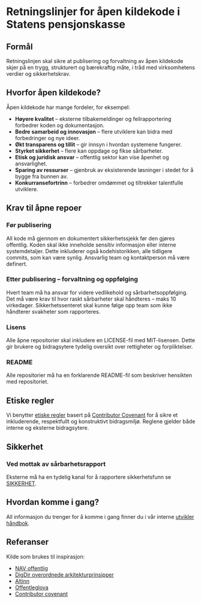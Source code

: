 # Retningslinjer for åpen kildekode i Statens pensjonskasse

## Formål

Retningslinjen skal sikre at publisering og forvaltning av åpen kildekode skjer på en trygg, strukturert og bærekraftig måte, i tråd med virksomhetens verdier og sikkerhetskrav.

## Hvorfor åpen kildekode?

Åpen kildekode har mange fordeler, for eksempel:

- **Høyere kvalitet** – eksterne tilbakemeldinger og feilrapportering forbedrer koden og dokumentasjon.
- **Bedre samarbeid og innovasjon** – flere utviklere kan bidra med forbedringer og nye ideer.
- **Økt transparens og tillit** – gir innsyn i hvordan systemene fungerer.
- **Styrket sikkerhet** – flere kan oppdage og fikse sårbarheter.
- **Etisk og juridisk ansvar** – offentlig sektor kan vise åpenhet og ansvarlighet.
- **Sparing av ressurser** – gjenbruk av eksisterende løsninger i stedet for å bygge fra bunnen av.
- **Konkurransefortrinn** – forbedrer omdømmet og tiltrekker talentfulle utviklere.

## Krav til åpne repoer

### Før publisering

All kode må gjennom en dokumentert sikkerhetssjekk før den gjøres offentlig.
Koden skal ikke inneholde sensitiv informasjon eller interne systemdetaljer. Dette inkluderer også kodehistorikken, alle tidligere commits, som kan være synlig.
Ansvarlig team og kontaktperson må være definert.

### Etter publisering – forvaltning og oppfølging

Hvert team må ha ansvar for videre vedlikehold og sårbarhetsoppfølging.
Det må være krav til hvor raskt sårbarheter skal håndteres – maks 10 virkedager.
Sikkerhetssenteret skal kunne følge opp team som ikke håndterer svakheter som rapporteres.

### Lisens

Alle åpne repositorier skal inkludere en LICENSE-fil med MIT-lisensen. Dette gir brukere og bidragsytere tydelig oversikt over rettigheter og forpliktelser.

### README

Alle repositorier må ha en forklarende README-fil som beskriver hensikten med repositoriet.

## Etiske regler

Vi benytter [etiske regler](https://github.com/statens-pensjonskasse/.github/CODE_OF_CONDUCT.md) basert på [Contributor Covenant](https://www.contributor-covenant.org/) for å sikre et inkluderende, respektfullt og konstruktivt bidragsmiljø. Reglene gjelder både interne og eksterne bidragsytere.

## Sikkerhet

### Ved mottak av sårbarhetsrapport

Eksterne må ha en tydelig kanal for å rapportere sikkerhetsfunn se [SIKKERHET](https://github.com/statens-pensjonskasse/.github/SECURITY.md).

## Hvordan komme i gang?

All informasjon du trenger for å komme i gang finner du i vår interne [utvikler håndbok](https://handbok.utv.spk.no/plattform/github/).

## Referanser

Kilde som brukes til inspirasjon:

- [NAV offentlig](https://github.com/navikt/offentlig)
- [DigDir overordnede arkitekturprinsipper ](https://www.digdir.no/digital-samhandling/overordnede-arkitekturprinsipper/1065)
- [Altinn](https://github.com/Altinn/.github/blob/main/profile/README.md)
- [Offentleglova](https://lovdata.no/dokument/NL/lov/2006-05-19-16)
- [Contributor covenant](https://www.contributor-covenant.org/)
